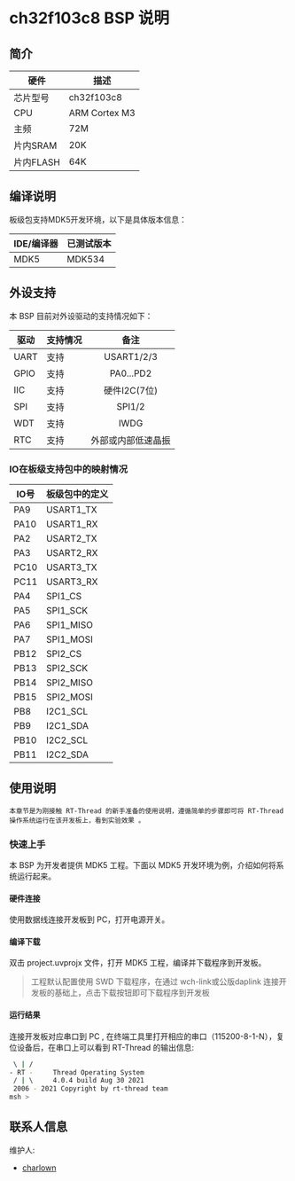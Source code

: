 # ch32f103c8 BSP 说明

## 简介



| 硬件      | 描述          |
| --------- | ------------- |
| 芯片型号  | ch32f103c8    |
| CPU       | ARM Cortex M3 |
| 主频      | 72M           |
| 片内SRAM  | 20K           |
| 片内FLASH | 64K           |

## 编译说明

板级包支持MDK5开发环境，以下是具体版本信息：

| IDE/编译器 | 已测试版本                   |
| ---------- | ---------------------------- |
| MDK5       | MDK534                       |




## 外设支持

本 BSP 目前对外设驱动的支持情况如下：

| 驱动      | 支持情况 |            备注            |
| --------- | -------- | :------------------------:|
| UART      | 支持     | USART1/2/3                 |
| GPIO      | 支持     | PA0...PD2                  |
| IIC       | 支持     | 硬件I2C(7位)                |
| SPI       | 支持     | SPI1/2                     |
| WDT       | 支持     | IWDG                       |
| RTC       | 支持     | 外部或内部低速晶振           |


### IO在板级支持包中的映射情况

| IO号 | 板级包中的定义 |
| ---- | -------------- |
| PA9  | USART1_TX      |
| PA10 | USART1_RX      |
| PA2  | USART2_TX      |
| PA3  | USART2_RX      |
| PC10 | USART3_TX      |
| PC11 | USART3_RX      |
| PA4  | SPI1_CS        |
| PA5  | SPI1_SCK       |
| PA6  | SPI1_MISO      |
| PA7  | SPI1_MOSI      |
| PB12 | SPI2_CS        |
| PB13 | SPI2_SCK       |
| PB14 | SPI2_MISO      |
| PB15 | SPI2_MOSI      |
| PB8  | I2C1_SCL       |
| PB9  | I2C1_SDA       |
| PB10  | I2C2_SCL      |
| PB11  | I2C2_SDA      |


## 使用说明

    本章节是为刚接触 RT-Thread 的新手准备的使用说明，遵循简单的步骤即可将 RT-Thread 操作系统运行在该开发板上，看到实验效果 。

### 快速上手

本 BSP 为开发者提供 MDK5 工程。下面以 MDK5 开发环境为例，介绍如何将系统运行起来。

#### 硬件连接

使用数据线连接开发板到 PC，打开电源开关。

#### 编译下载

双击 project.uvprojx 文件，打开 MDK5 工程，编译并下载程序到开发板。

> 工程默认配置使用 SWD 下载程序，在通过 wch-link或公版daplink 连接开发板的基础上，点击下载按钮即可下载程序到开发板

#### 运行结果


连接开发板对应串口到 PC , 在终端工具里打开相应的串口（115200-8-1-N），复位设备后，在串口上可以看到 RT-Thread 的输出信息:

```bash
 \ | /
- RT -     Thread Operating System
 / | \     4.0.4 build Aug 30 2021
 2006 - 2021 Copyright by rt-thread team
msh >
```

## 联系人信息

维护人:

- [charlown](https://github.com/charlown) 